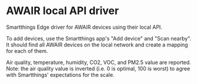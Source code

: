 # AWAIR local API driver

Smartthings Edge driver for AWAIR devices using their local API.

To add devices, use the Smartthings app's "Add device" and "Scan nearby". It should find all AWAIR devices on the local 
network and create a mapping for each of them.

Air quality, temperature, humidity, CO2, VOC, and PM2.5 value are reported. Note: the air quality value is inverted
(i.e. 0 is optimal, 100 is worst) to agree with Smartthings' expectations for the scale.


